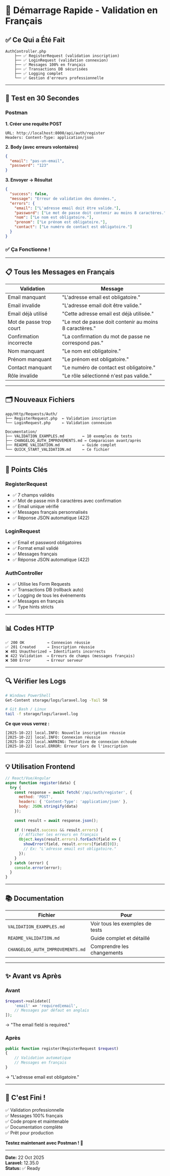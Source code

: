 # 🚀 Démarrage Rapide - Validation en Français

## ✅ Ce Qui a Été Fait

```
AuthController.php
    ├── ✅ RegisterRequest (validation inscription)
    ├── ✅ LoginRequest (validation connexion)  
    ├── ✅ Messages 100% en français
    ├── ✅ Transactions DB sécurisées
    ├── ✅ Logging complet
    └── ✅ Gestion d'erreurs professionnelle
```

---

## 🧪 Test en 30 Secondes

### Postman

**1. Créer une requête POST**
```
URL: http://localhost:8000/api/auth/register
Headers: Content-Type: application/json
```

**2. Body (avec erreurs volontaires)**
```json
{
  "email": "pas-un-email",
  "password": "123"
}
```

**3. Envoyer → Résultat**
```json
{
  "success": false,
  "message": "Erreur de validation des données.",
  "errors": {
    "email": ["L'adresse email doit être valide."],
    "password": ["Le mot de passe doit contenir au moins 8 caractères."],
    "nom": ["Le nom est obligatoire."],
    "prenom": ["Le prénom est obligatoire."],
    "contact": ["Le numéro de contact est obligatoire."]
  }
}
```

### ✅ Ça Fonctionne !

---

## 📋 Tous les Messages en Français

| Validation | Message |
|-----------|---------|
| Email manquant | "L'adresse email est obligatoire." |
| Email invalide | "L'adresse email doit être valide." |
| Email déjà utilisé | "Cette adresse email est déjà utilisée." |
| Mot de passe trop court | "Le mot de passe doit contenir au moins 8 caractères." |
| Confirmation incorrecte | "La confirmation du mot de passe ne correspond pas." |
| Nom manquant | "Le nom est obligatoire." |
| Prénom manquant | "Le prénom est obligatoire." |
| Contact manquant | "Le numéro de contact est obligatoire." |
| Rôle invalide | "Le rôle sélectionné n'est pas valide." |

---

## 🗂️ Nouveaux Fichiers

```
app/Http/Requests/Auth/
├── RegisterRequest.php  ← Validation inscription
└── LoginRequest.php     ← Validation connexion

Documentation/
├── VALIDATION_EXAMPLES.md        ← 10 exemples de tests
├── CHANGELOG_AUTH_IMPROVEMENTS.md ← Comparaison avant/après
├── README_VALIDATION.md          ← Guide complet
└── QUICK_START_VALIDATION.md     ← Ce fichier
```

---

## 🎯 Points Clés

### RegisterRequest
- ✅ 7 champs validés
- ✅ Mot de passe min 8 caractères avec confirmation
- ✅ Email unique vérifié
- ✅ Messages français personnalisés
- ✅ Réponse JSON automatique (422)

### LoginRequest
- ✅ Email et password obligatoires
- ✅ Format email validé
- ✅ Messages français
- ✅ Réponse JSON automatique (422)

### AuthController
- ✅ Utilise les Form Requests
- ✅ Transactions DB (rollback auto)
- ✅ Logging de tous les événements
- ✅ Messages en français
- ✅ Type hints stricts

---

## 📊 Codes HTTP

```
✅ 200 OK          → Connexion réussie
✅ 201 Created     → Inscription réussie
❌ 401 Unauthorized → Identifiants incorrects
❌ 422 Validation  → Erreurs de champs (messages français)
❌ 500 Error       → Erreur serveur
```

---

## 🔍 Vérifier les Logs

```bash
# Windows PowerShell
Get-Content storage/logs/laravel.log -Tail 50

# Git Bash / Linux
tail -f storage/logs/laravel.log
```

**Ce que vous verrez :**
```
[2025-10-22] local.INFO: Nouvelle inscription réussie
[2025-10-22] local.INFO: Connexion réussie
[2025-10-22] local.WARNING: Tentative de connexion échouée
[2025-10-22] local.ERROR: Erreur lors de l'inscription
```

---

## 💡 Utilisation Frontend

```javascript
// React/Vue/Angular
async function register(data) {
  try {
    const response = await fetch('/api/auth/register', {
      method: 'POST',
      headers: { 'Content-Type': 'application/json' },
      body: JSON.stringify(data)
    });
    
    const result = await response.json();
    
    if (!result.success && result.errors) {
      // Afficher les erreurs en français
      Object.keys(result.errors).forEach(field => {
        showError(field, result.errors[field][0]);
        // Ex: "L'adresse email est obligatoire."
      });
    }
  } catch (error) {
    console.error(error);
  }
}
```

---

## 📚 Documentation

| Fichier | Pour |
|---------|------|
| `VALIDATION_EXAMPLES.md` | Voir tous les exemples de tests |
| `README_VALIDATION.md` | Guide complet et détaillé |
| `CHANGELOG_AUTH_IMPROVEMENTS.md` | Comprendre les changements |

---

## ✨ Avant vs Après

### Avant
```php
$request->validate([
    'email' => 'required|email',
    // Messages par défaut en anglais
]);
```
→ "The email field is required."

### Après
```php
public function register(RegisterRequest $request)
{
    // Validation automatique
    // Messages en français
}
```
→ "L'adresse email est obligatoire."

---

## 🎉 C'est Fini !

✅ Validation professionnelle  
✅ Messages 100% français  
✅ Code propre et maintenable  
✅ Documentation complète  
✅ Prêt pour production  

**Testez maintenant avec Postman ! 🚀**

---

**Date:** 22 Oct 2025  
**Laravel:** 12.35.0  
**Status:** ✅ Ready

